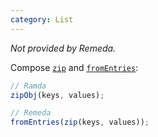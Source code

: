 ```yaml
---
category: List
---
```


_Not provided by Remeda._

Compose [`zip`](/doc#zip) and [`fromEntries`](/doc#fromEntries):

```ts
// Ramda
zipObj(keys, values);

// Remeda
fromEntries(zip(keys, values));
```

